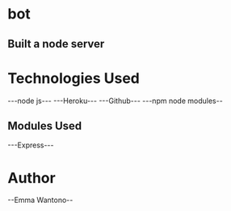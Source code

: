 # bot
## Built a node server

# Technologies Used
---node js---
---Heroku---
---Github---
---npm node modules--

## Modules Used
---Express---
 
 # Author
 --Emma Wantono--
 
